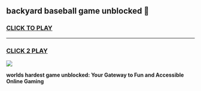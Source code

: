 
## backyard baseball game unblocked 👋
<h3>
<a href="https://premium.freeplayer.one?title=backyard_baseball_game_unblocked&ref=13F">CLICK TO PLAY</a></h3>
<hr>

<h3>
<a href="https://premium.freeplayer.one?title=backyard_baseball_game_unblocked&ref=13F">CLICK 2 PLAY</a>
  
</h3>

<a href="https://premium.freeplayer.one?title=backyard_baseball_game_unblocked&ref=12F/"><img src="https://clearcache.store/games.png"></a>


**worlds hardest game unblocked: Your Gateway to Fun and Accessible Online Gaming**
